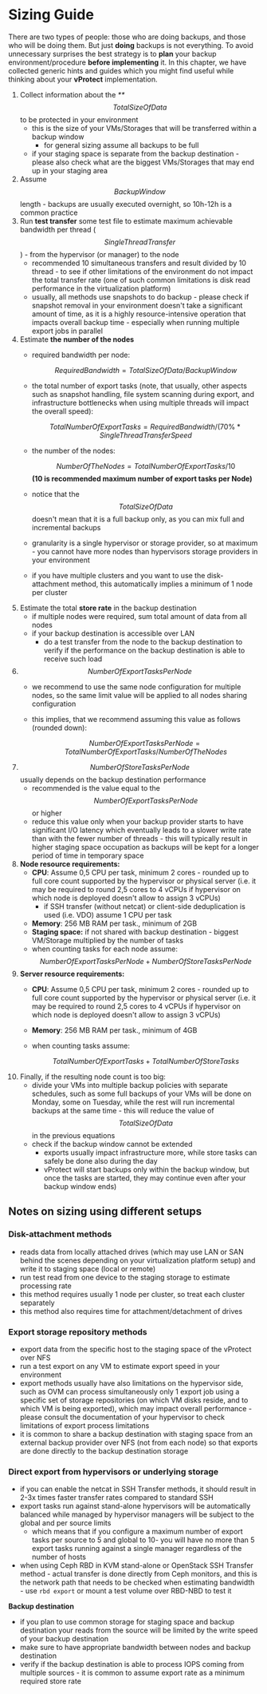 # Sizing Guide

There are two types of people: those who are doing backups, and those who will be doing them. But just **doing** backups is not everything. To avoid unnecessary surprises the best strategy is to **plan** your backup environment/procedure **before implementing** it. In this chapter, we have collected generic hints and guides which you might find useful while thinking about your **vProtect** implementation.

1. Collect information about the _\*\*_$$TotalSizeOfData$$ to be protected in your environment
   * this is the size of your VMs/Storages that will be transferred within a backup window
     * for general sizing assume all backups to be full
   * if your staging space is separate from the backup destination - please also check what are the biggest VMs/Storages that may end up in your staging area 
2. Assume $$BackupWindow$$ length - backups are usually executed overnight, so 10h-12h is a common practice
3. Run **test transfer** some test file to estimate maximum achievable bandwidth per thread  \($$SingleThreadTransfer$$\) - from the hypervisor \(or manager\) to the node
   * recommended 10 simultaneous transfers and result divided by 10 thread - to see if other limitations of the environment do not impact the total transfer rate \(one of such common limitations is disk read performance in the virtualization platform\)
   * usually, all methods use snapshots to do backup - please check if snapshot removal in your environment doesn't take a significant amount of time, as it is a highly resource-intensive operation that impacts overall backup time - especially when running multiple export jobs in parallel
4. Estimate **the** **number of the nodes**
   * required bandwidth per node:

     $$RequiredBandwidth=TotalSizeOfData / BackupWindow$$

   * the total number of export tasks \(note, that usually, other aspects such as snapshot handling, file system scanning during export, and infrastructure bottlenecks when using multiple threads will impact the overall speed\):

     $$TotalNumberOfExportTasks = RequiredBandwidth/(70\%*SingleThreadTransferSpeed$$

   * the number of the nodes:

     $$NumberOfTheNodes=TotalNumberOfExportTasks/10$$ **\(10 is recommended maximum number of export tasks per Node\)**

   * notice that the $$TotalSizeOfData$$ doesn't mean that it is a full backup only, as you can mix full and incremental backups
   * granularity is a single hypervisor or storage provider, so at maximum - you cannot have more nodes than hypervisors storage providers in your environment
   * if you have multiple clusters and you want to use the disk-attachment method, this automatically implies a minimum of 1 node per cluster
5. Estimate the total **store rate** in the backup destination
   * if multiple nodes were required, sum total amount of data from all nodes
   * if your backup destination is accessible over LAN
     * do a test transfer from the node to the backup destination to verify if the performance on the backup destination is able to receive such load
6. $$NumberOfExportTasksPerNode$$
   * we recommend to use the same node configuration for multiple nodes, so the same limit value will be applied to all nodes sharing configuration
   * this implies, that we recommend assuming this value as follows \(rounded down\):

     $$NumberOfExportTasksPerNode=TotalNumberOfExportTasks/NumberOfTheNodes$$
7. $$NumberOfStoreTasksPerNode$$ usually depends on the backup destination performance
   * recommended is the value equal to the $$NumberOfExportTasksPerNode$$ or higher
   * reduce this value only when your backup provider starts to have significant I/O latency which eventually leads to a slower write rate than with the fewer number of threads - this will typically result in higher staging space occupation as backups will be kept for a longer period of time in temporary space
8. **Node resource requirements:**
   * **CPU**: Assume 0,5 CPU per task, minimum 2 cores - rounded up to full core count supported by the hypervisor or physical server \(i.e. it may be required to round 2,5 cores to 4 vCPUs if hypervisor on which node is deployed doesn't allow to assign 3 vCPUs\)
     * if SSH transfer \(without netcat\) or client-side deduplication is used \(i.e. VDO\) assume 1 CPU per task
   * **Memory**: 256 MB RAM per task., minimum of 2GB
   * **Staging space:** if not shared with backup destination - biggest VM/Storage multiplied by the number of tasks
   * when counting tasks for each node assume:$$NumberOfExportTasksPerNode+NumberOfStoreTasksPerNode$$ 
9. **Server resource requirements:**
   * **CPU**: Assume 0,5 CPU per task, minimum 2 cores - rounded up to full core count supported by the hypervisor or physical server \(i.e. it may be required to round 2,5 cores to 4 vCPUs if hypervisor on which node is deployed doesn't allow to assign 3 vCPUs\)
   * **Memory**: 256 MB RAM per task., minimum of 4GB
   * when counting tasks assume:

     $$TotalNumberOfExportTasks+TotalNumberOfStoreTasks$$
10. Finally, if the resulting node count is too big:
    * divide your VMs into multiple backup policies with separate schedules, such as some full backups of your VMs will be done on Monday,  some on Tuesday, while the rest will run incremental backups at the same time - this will reduce the value of $$TotalSizeOfData$$ in the previous equations
    * check if the backup window cannot be extended
      * exports usually impact infrastructure more, while store tasks can safely be done also during the day 
      * vProtect will start backups only within the backup window, but once the tasks are started, they may continue even after your backup window ends\)

## Notes on sizing using different setups

### **Disk-attachment methods**

* reads data from locally attached drives \(which may use LAN or SAN behind the scenes depending on your virtualization platform setup\) and write it to staging space \(local or remote\)
* run test read from one device to the staging storage to estimate processing rate
* this method requires usually 1 node per cluster, so treat each cluster separately
* this method also requires time for attachment/detachment of drives

### **Export storage repository methods**

* export data from the specific host to the staging space of the vProtect over NFS
* run a test export on any VM to estimate export speed in your environment
* export methods usually have also limitations on the hypervisor side, such as OVM can process simultaneously only 1 export job using a specific set of storage repositories \(on which VM disks reside, and to which VM is being exported\), which may impact overall performance - please consult the documentation of your hypervisor to check limitations of export process limitations
* it is common to share a backup destination with staging space from an external backup provider over NFS \(not from each node\) so that exports are done directly to the backup destination storage

### Direct export from hypervisors or underlying storage

* if you can enable the netcat in SSH Transfer methods, it should result in 2-3x times faster transfer rates compared to standard SSH
* export tasks run against stand-alone hypervisors will be automatically balanced while managed by hypervisor managers will be subject to the global and per source limits
  * which means that if you configure a maximum number of export tasks per source to 5 and global to 10- you will have no more than 5 export tasks running against a single manager regardless of the number of hosts
* when using Ceph RBD in KVM stand-alone or OpenStack SSH Transfer method - actual transfer is done directly from Ceph monitors, and this is the network path that needs to be checked when estimating bandwidth - use `rbd export` or mount a test volume over RBD-NBD to test it

**Backup destination**

* if you plan to use common storage for staging space and backup destination your reads from the source will be limited by the write speed of your backup destination 
* make sure to have appropriate bandwidth between nodes and backup destination
* verify if the backup destination is able to process IOPS coming from multiple sources - it is common to assume export rate as a minimum required store rate

